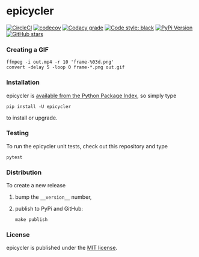 # epicycler

[![CircleCI](https://img.shields.io/circleci/project/github/nschloe/epicycler/master.svg)](https://circleci.com/gh/nschloe/epicycler/tree/master)
[![codecov](https://img.shields.io/codecov/c/github/nschloe/epicycler.svg)](https://codecov.io/gh/nschloe/epicycler)
[![Codacy grade](https://img.shields.io/codacy/grade/7b33b6a288804ab4b4edd74c896be82a.svg)](https://app.codacy.com/app/nschloe/epicycler/dashboard)
[![Code style: black](https://img.shields.io/badge/code%20style-black-000000.svg)](https://github.com/ambv/black)
[![PyPi Version](https://img.shields.io/pypi/v/epicycler.svg)](https://pypi.org/project/epicycler)
[![GitHub stars](https://img.shields.io/github/stars/nschloe/epicycler.svg?logo=github&label=Stars)](https://github.com/nschloe/epicycler)


### Creating a GIF

```
ffmpeg -i out.mp4 -r 10 'frame-%03d.png'
convert -delay 5 -loop 0 frame-*.png out.gif
```

### Installation

epicycler is [available from the Python Package
Index](https://pypi.org/project/epicycler/), so simply type
```
pip install -U epicycler
```
to install or upgrade.

### Testing

To run the epicycler unit tests, check out this repository and type
```
pytest
```

### Distribution

To create a new release

1. bump the `__version__` number,

2. publish to PyPi and GitHub:
    ```
    make publish
    ```

### License

epicycler is published under the [MIT license](https://en.wikipedia.org/wiki/MIT_License).
